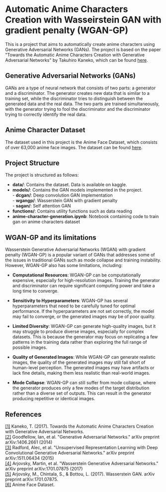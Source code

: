 # Automatic Anime Characters Creation with Wasseirstein GAN with gradient penalty (WGAN-GP)
This is a project that aims to automatically create anime characters using Generative Adversarial Networks (GANs). The project is based on the paper "Towards the Automatic Anime Characters Creation with Generative Adversarial Networks" by Takuhiro Kaneko, which can be found [here](https://arxiv.org/pdf/1708.05509.pdf).

## Generative Adversarial Networks (GANs)
GANs are a type of neural network that consists of two parts: a generator and a discriminator. The generator creates new data that is similar to a training set, while the discriminator tries to distinguish between the generated data and the real data. The two parts are trained simultaneously, with the generator trying to fool the discriminator and the discriminator trying to correctly identify the real data.

## Anime Character Dataset
The dataset used in this project is the Anime Face Dataset, which consists of over 63,000 anime face images. The dataset can be found [here](https://www.kaggle.com/datasets/splcher/animefacedataset).

## Project Structure
The project is structured as follows:
- **data/**: Contains the dataset. Data is available on kaggle.
- **models/**: Contains the GAN models implemented in the project.  
         - **dcgan/**: Deep convolution GAN implementation  
         - **wgangp/**: Wasserstein GAN with gradient penalty  
         - **sagan/**: Self attention GAN  
- **functions/**: Contains utility functions such as data reading
- **anime-character-generation.ipynb**: Notebook containing code to train gan on anime characters dataset

## WGAN-GP and its limitations
Wasserstein Generative Adversarial Networks (WGAN) with gradient penalty (WGAN-GP) is a popular variant of GANs that addresses some of the issues in traditional GANs such as mode collapse and training instability. However, WGAN-GP also has some limitations, including:

- **Computational Resources**: WGAN-GP can be computationally expensive, especially for high-resolution images. Training the generator and discriminator can require significant computing power and take a long time to converge.

- **Sensitivity to Hyperparameters**: WGAN-GP has several hyperparameters that need to be carefully tuned for optimal performance. If the hyperparameters are not set correctly, the model may fail to converge, or the generated images may be of poor quality.

- **Limited Diversity**: WGAN-GP can generate high-quality images, but it may struggle to produce diverse images, especially for complex datasets. This is because the generator may focus on replicating a few patterns in the training data rather than exploring the full range of possible images.

- **Quality of Generated Images**: While WGAN-GP can generate realistic images, the quality of the generated images may still fall short of human-level perception. The generated images may have artifacts or lack fine details, making them less realistic than real-world images.

- **Mode Collapse**: WGAN-GP can still suffer from mode collapse, where the generator produces only a few modes of the target distribution rather than a diverse set of outputs. This can result in the generator producing repetitive or identical images.

## References
[[1]](https://arxiv.org/pdf/1708.05509.pdf) Kaneko, T. (2017). Towards the Automatic Anime Characters Creation with Generative Adversarial Networks.   
[[2]](https://arxiv.org/abs/1406.2661) Goodfellow, Ian, et al. "Generative Adversarial Networks." arXiv preprint arXiv:1406.2661 (2014)   
[[3]](https://arxiv.org/abs/1511.06434) Radford, Alec, et al. "Unsupervised Representation Learning with Deep Convolutional Generative Adversarial Networks." arXiv preprint arXiv:1511.06434 (2015)   
[[4]](https://arxiv.org/abs/1701.07875) Arjovsky, Martin, et al. "Wasserstein Generative Adversarial Networks." arXiv preprint arXiv:1701.07875 (2017)   
[[5]](https://arxiv.org/abs/1701.07875) Arjovsky, M., Chintala, S., & Bottou, L. (2017). Wasserstein GAN. arXiv preprint arXiv:1701.07875.  
[[6]](https://www.kaggle.com/splcher/animefacedataset) Anime Face Dataset.    
